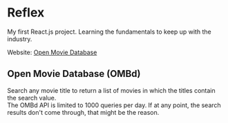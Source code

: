 # Reflex
My first React.js project. Learning the fundamentals to keep up with the industry.  

Website: [Open Movie Database](https://votommy.github.io/Reflex/)

## Open Movie Database (OMBd)
Search any movie title to return a list of movies in which the titles contain the search value.  
The OMBd API is limited to 1000 queries per day. If at any point, the search results don't come through, that might be the reason.
